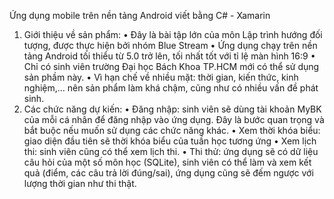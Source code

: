 Ứng dụng mobile trên nền tảng Android
viết bằng C# - Xamarin
1.	Giới thiệu về sản phẩm:
•	Đây là bài tập lớn của môn Lập trình hướng đối tượng, được thực hiện bởi nhóm Blue Stream
•	Ứng dụng chạy trên nền tảng Android tối thiểu từ 5.0 trở lên, tối nhất tốt với tỉ lệ màn hình 16:9
•	Chỉ có sinh viên trường Đại học Bách Khoa TP.HCM mới có thể sử dụng sản phầm này.
•	Vì hạn chế về nhiều mặt: thời gian, kiến thức, kinh nghiệm,… nên sản phẩm làm khá chậm, cũng như có nhiều vấn đề phát sinh.
2.	Các chức năng dự kiến:
•	Đăng nhập: sinh viên sẽ dùng tài khoản MyBK của mỗi cá nhân để đăng nhập vào ứng dụng. Đây là bước quan trọng và bắt buộc nếu muốn sử dụng các chức năng khác.
•	Xem thời khóa biểu: giao diện đầu tiên sẽ thời khóa biểu của tuần học tương ứng
•	Xem lịch thi: sinh viên cũng có thể xem lịch thi.
•	Thi thử: ứng dụng sẽ có dữ liệu câu hỏi của một số môn học (SQLite), sinh viên có thể làm và xem kết quả (điểm, các câu trả lời đúng/sai), ứng dụng cũng sẽ đếm ngược với lượng thời gian như thi thật.
